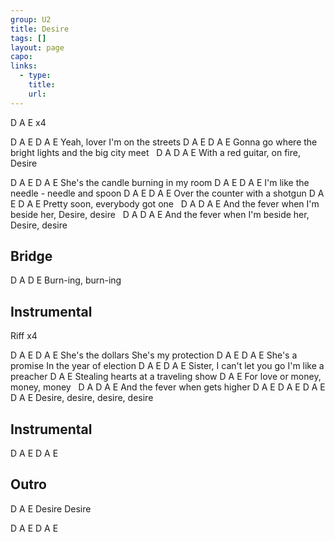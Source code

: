 ```yaml
---
group: U2
title: Desire
tags: []
layout: page
capo: 
links: 
  - type: 
    title: 
    url: 
---
```



D A E x4

 D  A    E        D  A    E
Yeah, lover    I'm on the streets
D  A    E        D  A    E
Gonna go where the bright lights and the big city meet
&nbsp;      D              A     D A E
With a red guitar, on fire, Desire

D  A    E        D  A    E
She's the candle burning in my room
D  A    E        D  A    E
I'm like the needle - needle and spoon
D  A    E        D  A    E
Over the counter with a shotgun
D  A    E        D  A    E
Pretty soon, everybody got one
&nbsp;       D              A            D A E
And the fever when I'm beside her, Desire, desire
&nbsp;       D              A            D A E
And the fever when I'm beside her, Desire, desire

## Bridge
D   A     D    E
Burn-ing, burn-ing

## Instrumental
Riff x4

D  A    E            D  A    E
She's the dollars    She's my protection
D  A    E            D  A    E
She's a promise      In the year of election
D  A    E                     D  A    E
Sister, I can't let you go    I'm like a preacher
D  A    E
Stealing hearts at a traveling show
D  A    E
For love or money, money, money
&nbsp;       D              A            D A E
And the fever when gets higher
D A E   D A E   D A E   D A E
Desire, desire, desire, desire

## Instrumental
D A E
D A E

## Outro
D A E
Desire Desire

D A E    D A E

